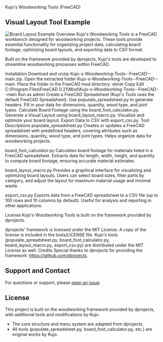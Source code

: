 Kujo's Woodworking Tools (FreeCAD)
## Visual Layout Tool Example
![Board Layout Example](images/board_layout_example.png)
Overview
Kujo's Woodworking Tools is a FreeCAD workbench designed for woodworking projects. These tools provide essential functionality for organizing project data, calculating board footage, optimizing board layouts, and exporting data to CSV format.

Built on the framework provided by dprojects, Kujo's tools are developed to streamline woodworking processes within FreeCAD.

Installation
Download and unzip Kujo-s-Woodworking-Tools--FreeCAD--main.zip.
Open the extracted folder Kujo-s-Woodworking-Tools--FreeCAD--main.
Place the folder in the FreeCAD mod directory:
vbnet
Copy
Edit
C:\Program Files\FreeCAD 0.21\Mod\Kujo-s-Woodworking-Tools--FreeCAD--main
Run as admin
Create a FreeCAD Spreadsheet (Kujo's Tools uses the default FreeCAD Spreadsheet).
Use populate_spreadsheet.py to generate headers.
Fill in your data for dimensions, quantity, wood type, and joint types.
Calculate Board Footage using the board_foot_calculator.py.
Generate a Visual Layout using board_layout_macro.py.
Visualize and optimize your board layout.
Export Data to CSV with export_csv.py.
Tool Descriptions
populate_spreadsheet.py
Creates or updates a FreeCAD spreadsheet with predefined headers, covering attributes such as dimensions, quantity, wood type, and joint types. Helps organize data for woodworking projects.

board_foot_calculator.py
Calculates board footage for materials listed in a FreeCAD spreadsheet. Extracts data for length, width, height, and quantity to compute board footage, ensuring accurate material estimates.

board_layout_macro.py
Provides a graphical interface for visualizing and optimizing board layouts. Users can select board sizes, filter parts by category, and adjust the layout for maximum material usage and minimal waste.

export_csv.py
Exports data from a FreeCAD spreadsheet to a CSV file (up to 100 rows and 10 columns by default). Useful for analysis and reporting in other applications.

License
Kujo's Woodworking Tools is built on the framework provided by dprojects.

dprojects' framework is licensed under the MIT License. A copy of the license is included in the tools/LICENSE file.
Kujo's tools (populate_spreadsheet.py, board_foot_calculator.py, board_layout_macro.py, export_csv.py) are distributed under the MIT License as well.
Credits
Special thanks to dprojects for providing the framework: https://github.com/dprojects.

## Support and Contact
For questions or support, please [open an issue](https://github.com/your-repo/issues).

## License
This project is built on the woodworking framework provided by dprojects, with additional tools and modifications by Kujo.  
- The core structure and menu system are adapted from dprojects.  
- All tools (populate_spreadsheet.py, board_foot_calculator.py, etc.) are original works by Kujo.  
